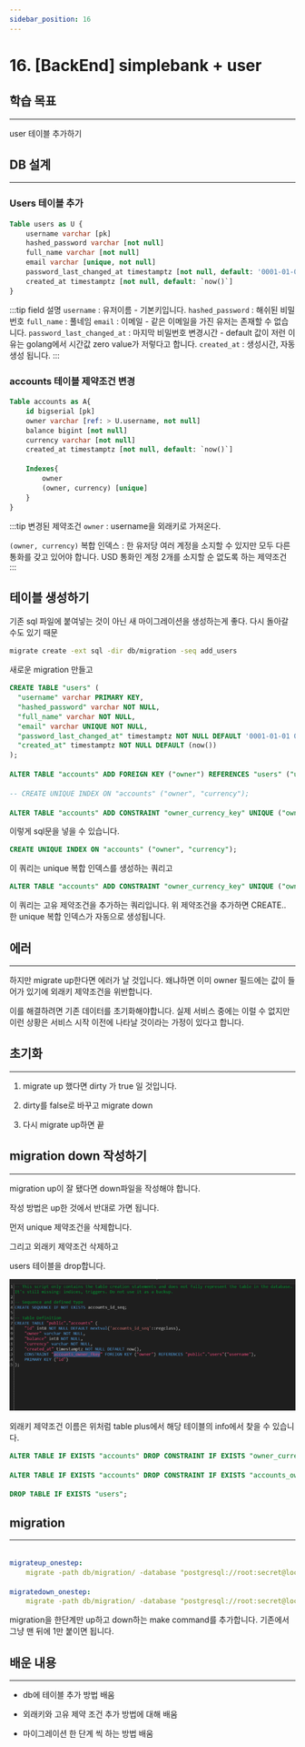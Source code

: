 ```yaml
---
sidebar_position: 16
---
```


# 16. [BackEnd] simplebank + user


## 학습 목표
---

user 테이블 추가하기

## DB 설계
---

### Users 테이블 추가

```sql
Table users as U {
	username varchar [pk]
	hashed_password varchar [not null]
	full_name varchar [not null]
	email varchar [unique, not null]
	password_last_changed_at timestamptz [not null, default: '0001-01-01 00:00:00Z']
	created_at timestamptz [not null, default: `now()`]
}
```

:::tip field 설명
`username` : 유저이름 - 기본키입니다.
`hashed_password` : 해쉬된 비밀번호
`full_name` : 풀네임
`email` : 이메일 - 같은 이메일을 가진 유저는 존재할 수 없습니다.
`password_last_changed_at` : 마지막 비밀번호 변경시간 - default 값이 저런 이유는 golang에서 시간값 zero value가 저렇다고 합니다.
`created_at` : 생성시간, 자동생성 됩니다.
:::

### accounts 테이블 제약조건 변경

```sql
Table accounts as A{
	id bigserial [pk]
	owner varchar [ref: > U.username, not null]
	balance bigint [not null]
	currency varchar [not null]
	created_at timestamptz [not null, default: `now()`]

	Indexes{
		owner
		(owner, currency) [unique]
	}
}
```

:::tip 변경된 제약조건
`owner` : username을 외래키로 가져온다.

`(owner, currency)` 복합 인덱스 : 한 유저당 여러 계정을 소지할 수 있지만 모두 다른 통화를 갖고 있어야 합니다. USD 통화인 계정 2개를 소지할 순 없도록 하는 제약조건
:::


## 테이블 생성하기

기존 sql 파일에 붙여넣는 것이 아닌 새 마이그레이션을 생성하는게 좋다. 다시 돌아갈수도 있기 때문

```bash
migrate create -ext sql -dir db/migration -seq add_users
```

새로운 migration 만들고

```sql
CREATE TABLE "users" (
  "username" varchar PRIMARY KEY,
  "hashed_password" varchar NOT NULL,
  "full_name" varchar NOT NULL,
  "email" varchar UNIQUE NOT NULL,
  "password_last_changed_at" timestamptz NOT NULL DEFAULT '0001-01-01 00:00:00Z',
  "created_at" timestamptz NOT NULL DEFAULT (now())
);

ALTER TABLE "accounts" ADD FOREIGN KEY ("owner") REFERENCES "users" ("username");

-- CREATE UNIQUE INDEX ON "accounts" ("owner", "currency");

ALTER TABLE "accounts" ADD CONSTRAINT "owner_currency_key" UNIQUE ("owner","currency");
```

이렇게 sql문을 넣을 수 있습니다.


```sql
CREATE UNIQUE INDEX ON "accounts" ("owner", "currency");
```

이 쿼리는 unique 복합 인덱스를 생성하는 쿼리고

```sql
ALTER TABLE "accounts" ADD CONSTRAINT "owner_currency_key" UNIQUE ("owner","currency");
```

이 쿼리는 고유 제약조건을 추가하는 쿼리입니다. 위 제약조건을 추가하면 CREATE.. 한 unique 복합 인덱스가 자동으로 생성됩니다. 


## 에러
---

하지만 migrate up한다면 에러가 날 것입니다. 왜냐하면 이미 owner 필드에는 값이 들어가 있기에 외래키 제약조건을 위반합니다.

이를 해결하려면 기존 데이터를 초기화해야합니다. 실제 서비스 중에는 이럴 수 없지만 이런 상황은 서비스 시작 이전에 나타날 것이라는 가정이 있다고 합니다.

## 초기화
---

1. migrate up 했다면 dirty 가 true 일 것입니다.

2. dirty를 false로 바꾸고 migrate down

3. 다시 migrate up하면 끝


## migration down 작성하기
---

migration up이 잘 됐다면 down파일을 작성해야 합니다.

작성 방법은 up한 것에서 반대로 가면 됩니다.

먼저 unique 제약조건을 삭제합니다.

그리고 외래키 제약조건 삭제하고

users 테이블을 drop합니다.


![Alt text](./img/16/image1.png)

외래키 제약조건 이름은 위처럼 table plus에서 해당 테이블의 info에서 찾을 수 있습니다.

```sql
ALTER TABLE IF EXISTS "accounts" DROP CONSTRAINT IF EXISTS "owner_currency_key";

ALTER TABLE IF EXISTS "accounts" DROP CONSTRAINT IF EXISTS "accounts_owner_fkey";

DROP TABLE IF EXISTS "users";
```


## migration
---

```yaml

migrateup_onestep:
	migrate -path db/migration/ -database "postgresql://root:secret@localhost:5432/simple_bank?sslmode=disable" -verbose up 1

migratedown_onestep:
	migrate -path db/migration/ -database "postgresql://root:secret@localhost:5432/simple_bank?sslmode=disable" -verbose down 1

```

migration을 한단계만 up하고 down하는 make command를 추가합니다. 기존에서 그냥 맨 뒤에 1만 붙이면 됩니다.

## 배운 내용
---

- db에 테이블 추가 방법 배움

- 외래키와 고유 제약 조건 추가 방법에 대해 배움

- 마이그레이션 한 단계 씩 하는 방법 배움


